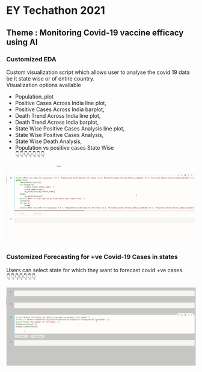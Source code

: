 # EY Techathon 2021

## Theme : Monitoring Covid-19 vaccine efficacy using AI

### Customized EDA 
Custom visualization script which allows user to analyse the covid 19 data be it state wise or of entire country.\
Visualization options available
- Population_plot
- Positive Cases Across India line plot,
- Positive Cases Across India barplot,
- Death Trend Across India line plot,
- Death Trend Across India barplot,
- State Wise Positive Cases Analysis line plot,
- State Wise Positive Cases Analysis,
- State Wise Death Analysis,
- Population vs positive cases State Wise\
👇👇👇👇👇👇👇

![](visuals/eda.gif)

### Customized Forecasting for +ve Covid-19 Cases in states
Users can select state for which they want to forecast covid +ve cases.\
👇👇👇👇👇👇👇  

![](visuals/model.gif)
